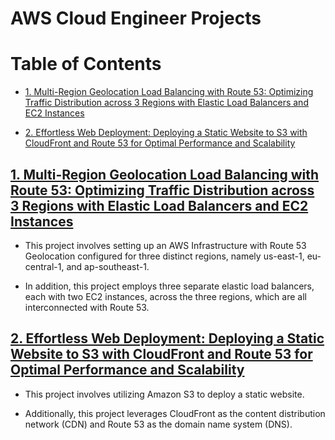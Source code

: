 # AWS Cloud Engineer Projects
# Table of Contents

- [1. Multi-Region Geolocation Load Balancing with Route 53: Optimizing Traffic Distribution across 3 Regions with Elastic Load Balancers and EC2 Instances](#1-Multi-Region-Geolocation-Load-Balancing-with-Route-53-Optimizing-Traffic-Distribution-across-3-Regions-with-Elastic-Load-Balancers-and-EC2-Instances)

- [2. Effortless Web Deployment: Deploying a Static Website to S3 with CloudFront and Route 53 for Optimal Performance and Scalability](#2-Effortless-Web-Deployment-Deploying-a-Static-Website-to-S3-with-CloudFront-and-Route-53-for-Optimal-Performance-and-Scalability)



## [1. Multi-Region Geolocation Load Balancing with Route 53: Optimizing Traffic Distribution across 3 Regions with Elastic Load Balancers and EC2 Instances](https://github.com/John-Rivero/AWS-Cloud-Engineer-Portfolio/tree/main/1.%20Multi-Region%20Geolocation%20Load%20Balancing%20with%20Route%2053%20Optimizing%20Traffic%20Distribution%20across%203%20Regions%20with%20Elastic%20Load%20Balancers%20and%20EC2%20Instances)

- This project involves setting up an AWS Infrastructure with Route 53 Geolocation configured for three distinct regions, namely us-east-1, eu-central-1, and ap-southeast-1.

- In addition, this project employs three separate elastic load balancers, each with two EC2 instances, across the three regions, which are all interconnected with Route 53.



## [2. Effortless Web Deployment: Deploying a Static Website to S3 with CloudFront and Route 53 for Optimal Performance and Scalability](https://github.com/John-Rivero/AWS-Cloud-Engineer-Portfolio/tree/main/2.%20Effortless%20Web%20Deployment%20Deploying%20a%20Static%20Website%20to%20S3%20with%20CloudFront%20and%20Route%2053%20for%20Optimal%20Performance%20and%20Scalability)

- This project involves utilizing Amazon S3 to deploy a static website.

- Additionally, this project leverages CloudFront as the content distribution network (CDN) and Route 53 as the domain name system (DNS).
